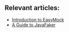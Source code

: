 ## Relevant articles:

- [Introduction to EasyMock](http://www.baeldung.com/easymock)
- [A Guide to JavaFaker](https://www.baeldung.com/java-faker)
